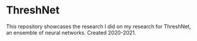 # ThreshNet


This repository showcases the research I did on my research for ThreshNet, an ensemble of neural networks. Created 2020-2021. 
